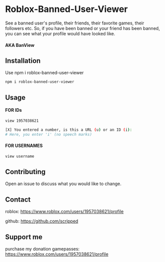 # Roblox-Banned-User-Viewer
See a banned user's profile, their friends, their favorite games, their followers etc.
So, if you have been banned or your friend has been banned, you can see what your profile would have looked like.
#### AKA BanView

## Installation

Use npm i roblox-banned-user-viewer

```bash
npm i roblox-banned-user-viewer
```

## Usage
#### FOR IDs
```bash
view 1957038621

[X] You entered a number, is this a URL (u) or an ID (i):
# Here, you enter 'i' (no speech marks)
```
#### FOR USERNAMES
```bash
view username
```

## Contributing
Open an issue to discuss what you would like to change.

## Contact
roblox: https://www.roblox.com/users/1957038621/profile

github: https://github.com/scripped

## Support me
purchase my donation gamepasses: https://www.roblox.com/users/1957038621/profile
